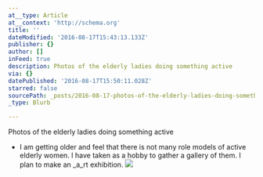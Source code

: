 ```yaml
---
at__type: Article
at__context: 'http://schema.org'
title: ''
dateModified: '2016-08-17T15:43:13.133Z'
publisher: {}
author: []
inFeed: true
description: Photos of the elderly ladies doing something active
via: {}
datePublished: '2016-08-17T15:50:11.028Z'
starred: false
sourcePath: _posts/2016-08-17-photos-of-the-elderly-ladies-doing-something-active.md
_type: Blurb

---
```

Photos of the elderly ladies doing something active

* I am getting older and feel that there is not many role models of active elderly women. I have taken as a hobby to gather a gallery of them. I plan to make an _a_rt exhibition.
![](https://the-grid-user-content.s3-us-west-2.amazonaws.com/ff1f62ea-e0fe-4864-adbe-758d24a72a91.jpg)